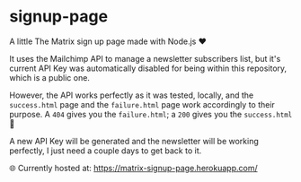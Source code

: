 # signup-page
A little The Matrix sign up page made with Node.js ❤

It uses the Mailchimp API to manage a newsletter subscribers list, but it's current API Key was automatically disabled for being within this repository, which is a public one.

However, the API works perfectly as it was tested, locally, and the `success.html` page and the `failure.html` page work accordingly to their purpose.
A `404` gives you the `failure.html`; a `200` gives you the `success.html` 🙂

A new API Key will be generated and the newsletter will be working perfectly, I just need a couple days to get back to it.

🌐 Currently hosted at: https://matrix-signup-page.herokuapp.com/
